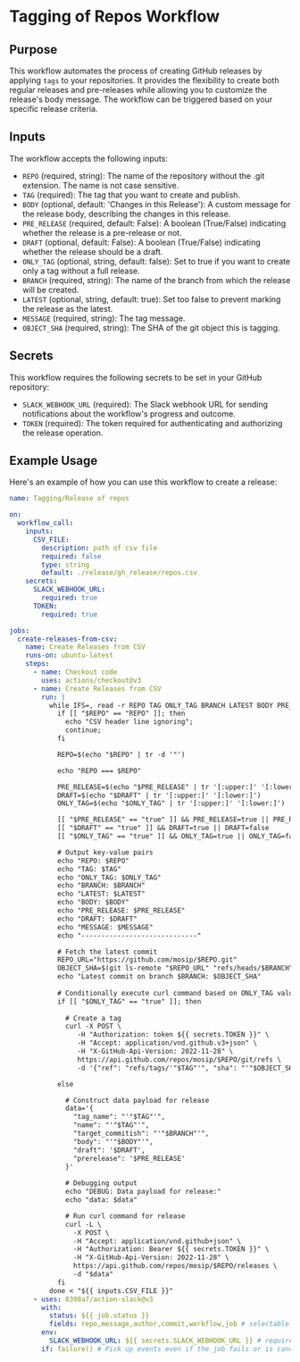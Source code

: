 # Tagging of Repos Workflow

## Purpose

This workflow automates the process of creating GitHub releases by applying `tags` to your repositories.
It provides the flexibility to create both regular releases and pre-releases while allowing you to customize the release's body message.
The workflow can be triggered based on your specific release criteria.

## Inputs

The workflow accepts the following inputs:
- `REPO` (required, string): The name of the repository without the .git extension. The name is not case sensitive.
- `TAG` (required): The tag that you want to create and publish.
- `BODY` (optional, default: 'Changes in this Release'): A custom message for the release body, describing the changes in this release.
- `PRE_RELEASE` (required, default: False): A boolean (True/False) indicating whether the release is a pre-release or not.
- `DRAFT` (optional, default: False): A boolean (True/False) indicating whether the release should be a draft.
- `ONLY_TAG` (optional, string, default: false): Set to true if you want to create only a tag without a full release.
- `BRANCH` (required, string): The name of the branch from which the release will be created.
- `LATEST` (optional, string, default: true): Set too false to prevent marking the release as the latest.
- `MESSAGE` (required, string): The tag message.
- `OBJECT_SHA` (required, string): The SHA of the git object this is tagging.

## Secrets

This workflow requires the following secrets to be set in your GitHub repository:
- `SLACK_WEBHOOK_URL` (required): The Slack webhook URL for sending notifications about the workflow's progress and outcome.
- `TOKEN` (required): The token required for authenticating and authorizing the release operation.

## Example Usage

Here's an example of how you can use this workflow to create a release:
```yaml
name: Tagging/Release of repos

on:
  workflow_call:
    inputs:
      CSV_FILE:
        description: path of csv file
        required: false
        type: string
        default: ./release/gh_release/repos.csv
    secrets:
      SLACK_WEBHOOK_URL:
        required: true
      TOKEN:
        required: true

jobs:
  create-releases-from-csv:
    name: Create Releases from CSV
    runs-on: ubuntu-latest
    steps:
      - name: Checkout code
        uses: actions/checkout@v3
      - name: Create Releases from CSV
        run: |
          while IFS=, read -r REPO TAG ONLY_TAG BRANCH LATEST BODY PRE_RELEASE DRAFT MESSAGE; do
            if [[ "$REPO" == "REPO" ]]; then
              echo "CSV header line ignoring";
              continue;
            fi

            REPO=$(echo "$REPO" | tr -d '"')

            echo "REPO === $REPO"

            PRE_RELEASE=$(echo "$PRE_RELEASE" | tr '[:upper:]' '[:lower:]')
            DRAFT=$(echo "$DRAFT" | tr '[:upper:]' '[:lower:]')
            ONLY_TAG=$(echo "$ONLY_TAG" | tr '[:upper:]' '[:lower:]')

            [[ "$PRE_RELEASE" == "true" ]] && PRE_RELEASE=true || PRE_RELEASE=false
            [[ "$DRAFT" == "true" ]] && DRAFT=true || DRAFT=false
            [[ "$ONLY_TAG" == "true" ]] && ONLY_TAG=true || ONLY_TAG=false

            # Output key-value pairs
            echo "REPO: $REPO"
            echo "TAG: $TAG"
            echo "ONLY_TAG: $ONLY_TAG"
            echo "BRANCH: $BRANCH"
            echo "LATEST: $LATEST"
            echo "BODY: $BODY"
            echo "PRE_RELEASE: $PRE_RELEASE"
            echo "DRAFT: $DRAFT"
            echo "MESSAGE: $MESSAGE"
            echo "-----------------------------"

            # Fetch the latest commit
            REPO_URL="https://github.com/mosip/$REPO.git"
            OBJECT_SHA=$(git ls-remote "$REPO_URL" "refs/heads/$BRANCH" | cut -f1)
            echo "Latest commit on branch $BRANCH: $OBJECT_SHA"
            
            # Conditionally execute curl command based on ONLY_TAG value
            if [[ "$ONLY_TAG" == "true" ]]; then
              
              # Create a tag
              curl -X POST \
                 -H "Authorization: token ${{ secrets.TOKEN }}" \
                 -H "Accept: application/vnd.github.v3+json" \
                 -H "X-GitHub-Api-Version: 2022-11-28" \
                 https://api.github.com/repos/mosip/$REPO/git/refs \
                 -d '{"ref": "refs/tags/'"$TAG"'", "sha": "'"$OBJECT_SHA"'"}'

            else

              # Construct data payload for release
              data='{
                "tag_name": "'"$TAG"'",
                "name": "'"$TAG"'",
                "target_commitish": "'"$BRANCH"'",
                "body": "'"$BODY"'",
                "draft": '$DRAFT',
                "prerelease": '$PRE_RELEASE'
              }'
              
              # Debugging output
              echo "DEBUG: Data payload for release:"
              echo "data: $data"

              # Run curl command for release
              curl -L \
                -X POST \
                -H "Accept: application/vnd.github+json" \
                -H "Authorization: Bearer ${{ secrets.TOKEN }}" \
                -H "X-GitHub-Api-Version: 2022-11-28" \
                https://api.github.com/repos/mosip/$REPO/releases \
                -d "$data"
            fi
          done < "${{ inputs.CSV_FILE }}"
      - uses: 8398a7/action-slack@v3
        with:
          status: ${{ job.status }}
          fields: repo,message,author,commit,workflow,job # selectable (default: repo,message)
        env:
          SLACK_WEBHOOK_URL: ${{ secrets.SLACK_WEBHOOK_URL }} # required
        if: failure() # Pick up events even if the job fails or is canceled.
```
